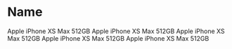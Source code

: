 # Name 
Apple iPhone XS Max 512GB
Apple iPhone XS Max 512GB
Apple iPhone XS Max 512GB
Apple iPhone XS Max 512GB
Apple iPhone XS Max 512GB